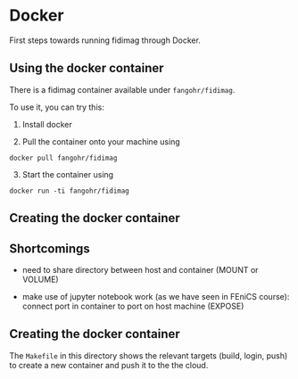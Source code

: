 # Docker

First steps towards running fidimag through Docker.

## Using the docker container

There is a fidimag container available under `fangohr/fidimag`.

To use it, you can try this:

1. Install docker

2. Pull the container onto your machine using

`docker pull fangohr/fidimag`

3. Start the container using

`docker run -ti fangohr/fidimag`

## Creating the docker container

## Shortcomings

- need to share directory between host and container (MOUNT or VOLUME)

- make use of jupyter notebook work (as we have seen in FEniCS course): connect port in container to port on host machine (EXPOSE)

## Creating the docker container

The `Makefile` in this directory shows the relevant targets (build, login, push) to create a new container and push it to the the cloud.





